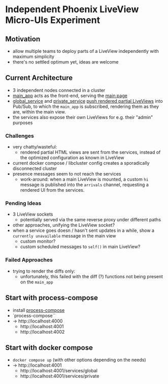 # Independent Phoenix LiveView Micro-UIs Experiment

## Motivation

- allow multiple teams to deploy parts of a LiveView independently with maximum simplicity
- there's no settled optimum yet, ideas are welcome

## Current Architecture

- 3 independent nodes connected in a cluster
- [main_app](./main_app/) acts as the front-end, serving the [main page](main_app/lib/main_app_web/live/main_live.ex)
- [global_service](./global_service/) and [private_service](./private_service/) [push rendered partial LiveViews](private_service/lib/private_service/private_click_aggregator_service.ex) into Pub/Sub, to which the `main_app` is subscribed, rendering them as they are, within the main view.
- the services also expose their own LiveViews for e.g. their "admin" purposes

### Challenges

- very chatty/wasteful:
  - rendered partial HTML views are sent from the services, instead of the optimized configuration as known in LiveView
- current docker compose / libcluster config creates a sporadically disconnected cluster
- presence messages seem to not reach the services
  - work-around: when a main LiveView is mounted, a custom `hi` message is published into the `arrivals` channel, requesting a rendered UI from the services.

### Pending Ideas

- 3 LiveView sockets
  - potentially served via the same reverse proxy under different paths
- other approaches, unifying the LiveView socket?
- when a service goes doesn / hasn't sent updates in a while, show a `currently unavailable` message in the main view
  - custom monitor?
  - custom scheduled messages to `self()` in main LiveView?

### Failed Approaches

- trying to render the diffs only:
  - unfortunately, this failed with the diff (?) functions not being present on the `main_app`

## Start with process-compose

- install [process-compose](https://f1bonacc1.github.io/process-compose/installation/)
- `process-compose``
- &rarr; http://localhost:4000
  - http://localhost:4001
  - http://localhost:4002

## Start with docker compose

- `docker compose up` (with other options depending on the needs)
- &rarr; http://localhost:4001
  - http://localhost:4001/services/global
  - http://localhost:4001/services/private